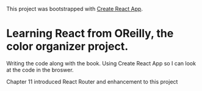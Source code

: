 This project was bootstrapped with [Create React App](https://github.com/facebook/create-react-app).
# Learning React from OReilly, the color organizer project.
Writing the code along with the book. Using Create React App so I can look at the
code in the broswer.

Chapter 11 introduced React Router and enhancement to this project
